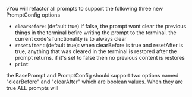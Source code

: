 vYou will refactor all prompts to support the following three new PromptConfig options

- `clearBefore`: (default true) if false, the prompt wont clear the previous things in the terminal befire writing the prompt to the terminal. the current code's functionality is to always clear
- `resetAfter` : (default true): when clearBefore is true and resetAfter is true, anything that was cleared in the terminal is restored after the prompt returns. if it's set to false then no previous content is restores
- `print`

the BasePrompt and PromptConfig should support two options named "clearBefore" and "clearAfter" which are boolean values. When they are true ALL prompts will
